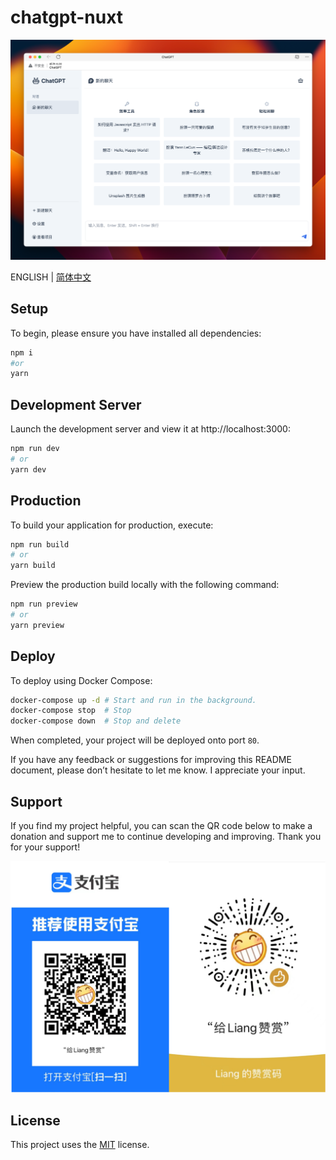 # chatgpt-nuxt

![preview](/assets/preview-v2.png)

ENGLISH | [简体中文](/docs/README-CN.md)

## Setup

To begin, please ensure you have installed all dependencies:

```bash
npm i
#or
yarn
```

## Development Server

Launch the development server and view it at http://localhost:3000:

```bash
npm run dev
# or
yarn dev
```

## Production

To build your application for production, execute:

```bash
npm run build
# or
yarn build
```

Preview the production build locally with the following command:

```bash
npm run preview
# or
yarn preview
```

## Deploy

To deploy using Docker Compose:

```bash
docker-compose up -d # Start and run in the background.
docker-compose stop  # Stop
docker-compose down  # Stop and delete
```

When completed, your project will be deployed onto port `80`.

If you have any feedback or suggestions for improving this README document, please don’t hesitate to let me know. I appreciate your input.

## Support

If you find my project helpful, you can scan the QR code below to make a donation and support me to continue developing and improving. Thank you for your support!

![appreciation-qr](/assets/appreciation-qr.png)

## License

This project uses the [MIT](/LICENSE) license.
